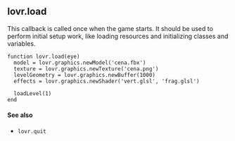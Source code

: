 <!--
category: callback
-->

lovr.load
---

This callback is called once when the game starts.  It should be used to perform initial setup work,
like loading resources and initializing classes and variables.

    function lovr.load(eye)
      model = lovr.graphics.newModel('cena.fbx')
      texture = lovr.graphics.newTexture('cena.png')
      levelGeometry = lovr.graphics.newBuffer(1000)
      effects = lovr.graphics.newShader('vert.glsl', 'frag.glsl')

      loadLevel(1)
    end

#### See also

- `lovr.quit`
